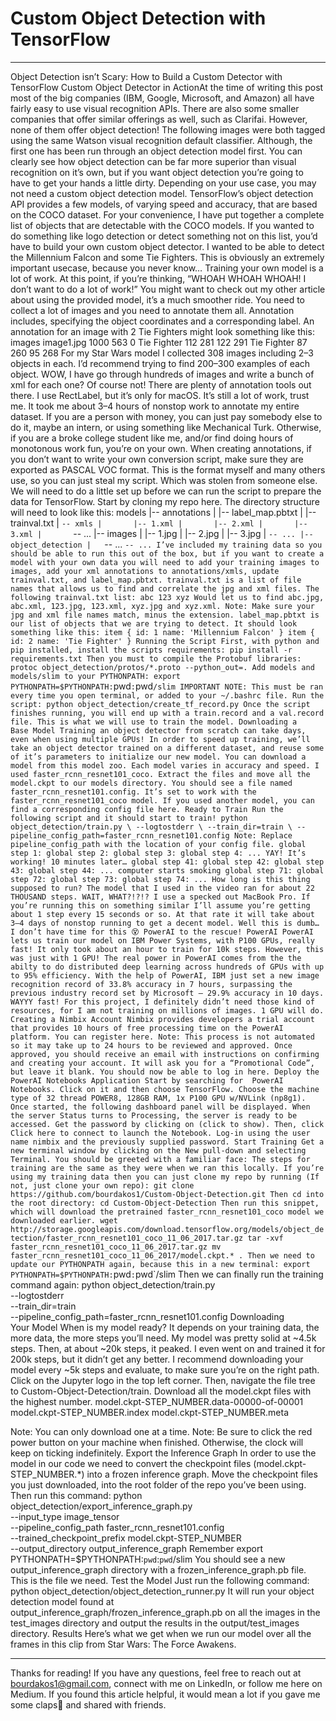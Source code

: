 # Custom Object Detection with TensorFlow
---

Object Detection isn’t Scary: How to Build a Custom Detector with TensorFlow
Custom Object Detector in ActionAt the time of writing this post most of the big companies (IBM, Google, Microsoft, and Amazon) all have fairly easy to use visual recognition APIs. There are also some smaller companies that offer similar offerings as well, such as Clarifai. However, none of them offer object detection!
The following images were both tagged using the same Watson visual recognition default classifier. Although, the first one has been run through an object detection model first.
You can clearly see how object detection can be far more superior than visual recognition on it’s own, but if you want object detection you’re going to have to get your hands a little dirty.
Depending on your use case, you may not need a custom object detection model. TensorFlow’s object detection API provides a few models, of varying speed and accuracy, that are based on the COCO dataset. For your convenience, I have put together a complete list of objects that are detectable with the COCO models.
If you wanted to do something like logo detection or detect something not on this list, you’d have to build your own custom object detector. I wanted to be able to detect the Millennium Falcon and some Tie Fighters. This is obviously an extremely important usecase, because you never know…
Training your own model is a lot of work.
At this point, if you’re thinking, “WHOAH WHOAH WHOAH! I don’t want to do a lot of work!” You might want to check out my other article about using the provided model, it’s a much smoother ride.
You need to collect a lot of images and you need to annotate them all. Annotation includes, specifying the object coordinates and a corresponding label. An annotation for an image with 2 Tie Fighters might look something like this:
<annotation>
    <folder>images</folder>
    <filename>image1.jpg</filename>
    <size>
        <width>1000</width>
        <height>563</height>
    </size>
    <segmented>0</segmented>
    <object>
        <name>Tie Fighter</name>
        <bndbox>
            <xmin>112</xmin>
            <ymin>281</ymin>
            <xmax>122</xmax>
            <ymax>291</ymax>
        </bndbox>
    </object>
    <object>
        <name>Tie Fighter</name>
        <bndbox>
            <xmin>87</xmin>
            <ymin>260</ymin>
            <xmax>95</xmax>
            <ymax>268</ymax>
        </bndbox>
    </object>
</annotation>
For my Star Wars model I collected 308 images including 2–3 objects in each. I’d recommend trying to find 200–300 examples of each object.
WOW, I have go through hundreds of images and write a bunch of xml for each one? Of course not! There are plenty of annotation tools out there.  I use RectLabel, but it’s only for macOS. It’s still a lot of work, trust me. It took me about  3–4 hours of nonstop work to annotate my entire dataset.
If you are a person with money, you can just pay somebody else to do it, maybe an intern, or using something like Mechanical Turk. Otherwise, if you are a broke college student like me, and/or find doing hours of monotonous work fun, you’re on your own.
When creating annotations, if you don’t want to write your own conversion script, make sure they are exported as PASCAL VOC format. This is the format myself and many others use, so you can just steal my script. Which was stolen from someone else.
We will need to do a little set up before we can run the script to prepare the data for TensorFlow.
Start by cloning my repo here.
The directory structure will need to look like this:
models
|-- annotations
|   |-- label_map.pbtxt
|   |-- trainval.txt
|   `-- xmls
|       |-- 1.xml
|       |-- 2.xml
|       |-- 3.xml
|       `-- ...
|-- images
|   |-- 1.jpg
|   |-- 2.jpg
|   |-- 3.jpg
|   `-- ...
|-- object_detection
|   `-- ...
`-- ...
I’ve included my training data so you should be able to run this out of the box, but if you want to create a model with your own data you will need to add your training images to images, add your xml annotations to annotations/xmls, update trainval.txt, and label_map.pbtxt.
trainval.txt is a list of file names that allows us to find and correlate the jpg and xml files. The following trainval.txt list:
abc
123
xyz
Would let us to find abc.jpg, abc.xml, 123.jpg, 123.xml, xyz.jpg and xyz.xml.
Note: Make sure your jpg and xml file names match, minus the extension.
label_map.pbtxt is our list of objects that we are trying to detect. It should look something like this:
item {
  id: 1
  name: 'Millennium Falcon'
}
item {
  id: 2
  name: 'Tie Fighter'
}
Running the Script
First, with python and pip installed, install the scripts requirements:
pip install -r requirements.txt
Then you must to compile the Protobuf libraries:
protoc object_detection/protos/*.proto --python_out=.
Add models and models/slim to your PYTHONPATH:
export PYTHONPATH=$PYTHONPATH:`pwd`:`pwd`/slim
IMPORTANT NOTE: This must be ran every time you open terminal, or added to your ~/.bashrc file.
Run the script:
python object_detection/create_tf_record.py
Once the script finishes running, you will end up with a train.record and a val.record file. This is what we will use to train the model.
Downloading a Base Model
Training an object detector from scratch can take days, even when using multiple GPUs! In order to speed up training, we’ll take an object detector trained on a different dataset, and reuse some of it’s parameters to initialize our new model.
You can download a model from this model zoo. Each model varies in accuracy and speed. I used faster_rcnn_resnet101_coco.
Extract the files and move all the model.ckpt to our models directory.
You should see a file named faster_rcnn_resnet101.config. It’s set to work with the faster_rcnn_resnet101_coco model. If you used another model, you can find a corresponding config file here.
Ready to Train
Run the following script and it should start to train!
python object_detection/train.py \
        --logtostderr \
        --train_dir=train \
        --pipeline_config_path=faster_rcnn_resnet101.config
Note: Replace pipeline_config_path with the location of your config file.
global step 1:
global step 2:
global step 3:
global step 4:
...
YAY! It’s working!
10 minutes later…
global step 41:
global step 42:
global step 43:
global step 44:
...
computer starts smoking
global step 71:
global step 72:
global step 73:
global step 74:
...
How long is this thing supposed to run?
The model that I used in the video ran for about 22 THOUSAND steps.
WAIT, WHAT?!?!?
I use a specked out MacBook Pro. If you’re running this on something similar I’ll assume you’re getting about 1 step every 15 seconds or so. At that rate it will take about 3–4 days of nonstop running to get a decent model.
Well this is dumb… I don’t have time for this 😵
PowerAI to the rescue!
PowerAI
PowerAI lets us train our model on IBM Power Systems, with P100 GPUs, really fast!
It only took about an hour to train for 10k steps. However, this was just with 1 GPU! The real power in PowerAI comes from the the abilty to do distributed deep learning across hundreds of GPUs with up to 95% efficiency.
With the help of PowerAI, IBM just set a new image recognition record of 33.8% accuracy in 7 hours, surpassing the previous industry record set by Microsoft — 29.9% accuracy in 10 days.
WAYYY fast!
For this project, I definitely didn’t need those kind of resources, for I am not training on millions of images. 1 GPU will do.
Creating a Nimbix Account
Nimbix provides developers a trial account that provides 10 hours of free processing time on the PowerAI platform.
You can register here.
Note: This process is not automated so it may take up to 24 hours to be reviewed and approved.
Once approved, you should receive an email with instructions on confirming and creating your account. It will ask you for a “Promotional Code”, but leave it blank.
You should now be able to log in here.
Deploy the PowerAI Notebooks Application
Start by searching for  PowerAI Notebooks.
Click on it and then choose TensorFlow.
Choose the machine type of 32 thread POWER8, 128GB RAM, 1x P100 GPU w/NVLink (np8g1).
Once started, the following dashboard panel will be displayed. When the server Status turns to Processing, the server is ready to be accessed.
Get the password by clicking on (click to show).
Then, click Click here to connect to launch the Notebook.
Log-in using the user name nimbix and the previously supplied password.
Start Training
Get a new terminal window by clicking on the New pull-down and selecting Terminal.
You should be greeted with a familiar face:
The steps for training are the same as they were when we ran this locally. If you’re using my training data then you can just clone my repo by running (If not, just clone your own repo):
git clone https://github.com/bourdakos1/Custom-Object-Detection.git
Then cd into the root directory:
cd Custom-Object-Detection
Then run this snippet, which will download the pretrained faster_rcnn_resnet101_coco model we downloaded earlier.
wget http://storage.googleapis.com/download.tensorflow.org/models/object_detection/faster_rcnn_resnet101_coco_11_06_2017.tar.gz
tar -xvf faster_rcnn_resnet101_coco_11_06_2017.tar.gz
mv faster_rcnn_resnet101_coco_11_06_2017/model.ckpt.* .
Then we need to update our PYTHONPATH again, because this in a new terminal:
export PYTHONPATH=$PYTHONPATH:`pwd`:`pwd`/slim
Then we can finally run the training command again:
python object_detection/train.py \
        --logtostderr \
        --train_dir=train \
        --pipeline_config_path=faster_rcnn_resnet101.config
Downloading Your Model
When is my model ready? It depends on your training data, the more data, the more steps you’ll need. My model was pretty solid at ~4.5k steps. Then, at about ~20k steps, it peaked. I even went on and trained it for 200k steps, but it didn’t get any better.
I recommend downloading your model every ~5k steps and evaluate, to make sure you’re on the right path.
Click on the Jupyter logo in the top left corner. Then, navigate the file tree to Custom-Object-Detection/train.
Download all the model.ckpt files with the highest number.
model.ckpt-STEP_NUMBER.data-00000-of-00001
model.ckpt-STEP_NUMBER.index
model.ckpt-STEP_NUMBER.meta

Note: You can only download one at a time.
Note: Be sure to click the red power button on your machine when finished. Otherwise, the clock will keep on ticking indefinitely.
Export the Inference Graph
In order to use the model in our code we need to convert the checkpoint files (model.ckpt-STEP_NUMBER.*) into a frozen inference graph.
Move the checkpoint files you just downloaded, into the root folder of the repo you’ve been using.
Then run this command:
python object_detection/export_inference_graph.py \
        --input_type image_tensor \
        --pipeline_config_path faster_rcnn_resnet101.config \
        --trained_checkpoint_prefix model.ckpt-STEP_NUMBER \
        --output_directory output_inference_graph
Remember export PYTHONPATH=$PYTHONPATH:`pwd`:`pwd`/slim
You should see a new output_inference_graph directory with a frozen_inference_graph.pb file. This is the file we need.
Test the Model
Just run the following command:
python object_detection/object_detection_runner.py
It will run your object detection model found at output_inference_graph/frozen_inference_graph.pb on all the images in the test_images directory and output the results in the output/test_images directory.
Results
Here’s what we get when we run our model over all the frames in this clip from Star Wars: The Force Awakens.





---

Thanks for reading! If you have any questions, feel free to reach out at bourdakos1@gmail.com, connect with me on LinkedIn, or follow me here on Medium.
If you found this article helpful, it would mean a lot if you gave me some claps👏 and shared with friends.
